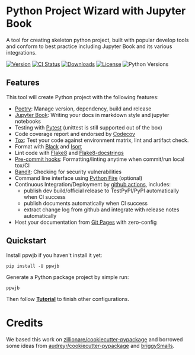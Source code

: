 # Python Project Wizard with Jupyter Book
A tool for creating skeleton python project, built with popular develop tools and
conform to best practice including Jupyter Book and its various integrations.

[![Version](http://img.shields.io/pypi/v/ppwjb?color=brightgreen)](https://pypi.python.org/pypi/ppwjb)
[![CI Status](https://github.com/ondraz/cookiecutter-pypackage-jupyter-book/actions/workflows/release.yml/badge.svg)](https://github.com/ondraz/cookiecutter-pypackage-jupyter-book)
[![Downloads](https://img.shields.io/pypi/dm/ppwjb)](https://pypi.org/project/ppwjb/)
[![License](https://img.shields.io/pypi/l/ppwjb)](https://opensource.org/licenses/BSD-2-Clause)
![Python Versions](https://img.shields.io/pypi/pyversions/ppwjb)

## Features
This tool will create Python project with the following features:

* [Poetry]: Manage version, dependency, build and release
* [Jupyter Book]: Writing your docs in markdown style and jupyter notebooks
* Testing with [Pytest] (unittest is still supported out of the box)
* Code coverage report and endorsed by [Codecov]
* [Tox]: Test your code against environment matrix, lint and artifact check.
* Format with [Black] and [Isort]
* Lint code with [Flake8] and [Flake8-docstrings]
* [Pre-commit hooks]: Formatting/linting anytime when commit/run local tox/CI
* [Bandit]: Checking for security vulnerabilities
* Command line interface using [Python Fire] (optional)
* Continuous Integration/Deployment by [github actions], includes:
    - publish dev build/official release to TestPyPI/PyPI automatically when CI success
    - publish documents automatically when CI success
    - extract change log from github and integrate with release notes automatically
* Host your documentation from [Git Pages] with zero-config

## Quickstart
Install ppwjb if you haven't install it yet:

```
pip install -U ppwjb
```

Generate a Python package project by simple run:

```
ppwjb
```

Then follow **[Tutorial](tutorial)** to finish other configurations.

# Credits
We based this work on [zillionare/cookiecutter-pypackage](https://github.com/zillionare/cookiecutter-pypackage)
and borrowed some ideas from [audreyr/cookiecutter-pypackage](https://github.com/audreyr/cookiecutter-pypackage)
and [briggySmalls](https://github.com/briggySmalls/cookiecutter-pypackage).

[poetry]: https://python-poetry.org/
[Jupyter Book]: https://jupyterbook.org/
[pytest]: https://pytest.org
[codecov]: https://codecov.io
[tox]: https://tox.readthedocs.io
[black]: https://github.com/psf/black
[isort]: https://github.com/PyCQA/isort
[flake8]: https://flake8.pycqa.org
[flake8-docstrings]: https://pypi.org/project/flake8-docstrings/
[mkdocstrings]: https://mkdocstrings.github.io/
[Python Fire]: https://github.com/google/python-fire
[github actions]: https://github.com/features/actions
[Git Pages]: https://pages.github.com
[Pre-commit hooks]: https://pre-commit.com/
[Bandit]: https://bandit.readthedocs.io/en/latest/
